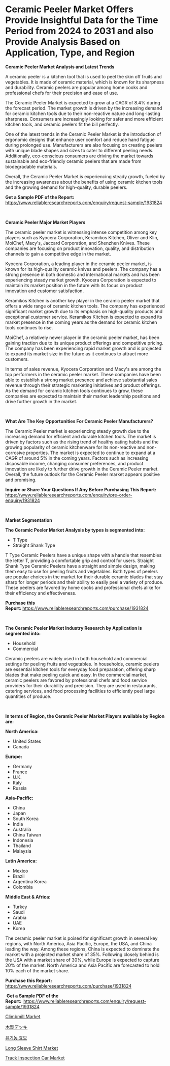 <p><h1>Ceramic Peeler Market Offers Provide Insightful Data for the Time Period from 2024 to 2031 and also Provide Analysis Based on Application, Type, and Region</h1></p><p><strong>Ceramic Peeler Market Analysis and Latest Trends</strong></p>
<p><p>A ceramic peeler is a kitchen tool that is used to peel the skin off fruits and vegetables. It is made of ceramic material, which is known for its sharpness and durability. Ceramic peelers are popular among home cooks and professional chefs for their precision and ease of use.</p><p>The Ceramic Peeler Market is expected to grow at a CAGR of 8.4% during the forecast period. The market growth is driven by the increasing demand for ceramic kitchen tools due to their non-reactive nature and long-lasting sharpness. Consumers are increasingly looking for safer and more efficient kitchen tools, and ceramic peelers fit the bill perfectly.</p><p>One of the latest trends in the Ceramic Peeler Market is the introduction of ergonomic designs that enhance user comfort and reduce hand fatigue during prolonged use. Manufacturers are also focusing on creating peelers with unique blade shapes and sizes to cater to different peeling needs. Additionally, eco-conscious consumers are driving the market towards sustainable and eco-friendly ceramic peelers that are made from biodegradable materials.</p><p>Overall, the Ceramic Peeler Market is experiencing steady growth, fueled by the increasing awareness about the benefits of using ceramic kitchen tools and the growing demand for high-quality, durable peelers.</p></p>
<p><strong>Get a Sample PDF of the Report:&nbsp;</strong> <a href="https://www.reliableresearchreports.com/enquiry/request-sample/1931824">https://www.reliableresearchreports.com/enquiry/request-sample/1931824</a></p>
<p>&nbsp;</p>
<p><strong>Ceramic Peeler Major Market Players</strong></p>
<p><p>The ceramic peeler market is witnessing intense competition among key players such as Kyocera Corporation, Keramikos Kitchen, Oliver and Klin, MoiChef, Macy's, Jaccard Corporation, and Shenzhen Knives. These companies are focusing on product innovation, quality, and distribution channels to gain a competitive edge in the market.</p><p>Kyocera Corporation, a leading player in the ceramic peeler market, is known for its high-quality ceramic knives and peelers. The company has a strong presence in both domestic and international markets and has been experiencing steady market growth. Kyocera Corporation is expected to maintain its market position in the future with its focus on product innovation and customer satisfaction.</p><p>Keramikos Kitchen is another key player in the ceramic peeler market that offers a wide range of ceramic kitchen tools. The company has experienced significant market growth due to its emphasis on high-quality products and exceptional customer service. Keramikos Kitchen is expected to expand its market presence in the coming years as the demand for ceramic kitchen tools continues to rise.</p><p>MoiChef, a relatively newer player in the ceramic peeler market, has been gaining traction due to its unique product offerings and competitive pricing. The company has been experiencing rapid market growth and is projected to expand its market size in the future as it continues to attract more customers.</p><p>In terms of sales revenue, Kyocera Corporation and Macy's are among the top performers in the ceramic peeler market. These companies have been able to establish a strong market presence and achieve substantial sales revenue through their strategic marketing initiatives and product offerings. As the demand for ceramic kitchen tools continues to grow, these companies are expected to maintain their market leadership positions and drive further growth in the market.</p></p>
<p>&nbsp;</p>
<p><strong>What Are The Key Opportunities For Ceramic Peeler Manufacturers?</strong></p>
<p><p>The Ceramic Peeler market is experiencing steady growth due to the increasing demand for efficient and durable kitchen tools. The market is driven by factors such as the rising trend of healthy eating habits and the growing popularity of ceramic kitchenware for its non-reactive and non-corrosive properties. The market is expected to continue to expand at a CAGR of around 5% in the coming years. Factors such as increasing disposable income, changing consumer preferences, and product innovation are likely to further drive growth in the Ceramic Peeler market. Overall, the future outlook for the Ceramic Peeler market appears positive and promising.</p></p>
<p><strong>Inquire or Share Your Questions If Any Before Purchasing This Report:</strong> <a href="https://www.reliableresearchreports.com/enquiry/pre-order-enquiry/1931824">https://www.reliableresearchreports.com/enquiry/pre-order-enquiry/1931824</a></p>
<p>&nbsp;</p>
<p><strong>Market Segmentation</strong></p>
<p><strong>The Ceramic Peeler Market Analysis by types is segmented into:</strong></p>
<p><ul><li>T Type</li><li>Straight Shank Type</li></ul></p>
<p><p>T Type Ceramic Peelers have a unique shape with a handle that resembles the letter T, providing a comfortable grip and control for users. Straight Shank Type Ceramic Peelers have a straight and simple design, making them easy to use for peeling fruits and vegetables. Both types of peelers are popular choices in the market for their durable ceramic blades that stay sharp for longer periods and their ability to easily peel a variety of produce. These peelers are favored by home cooks and professional chefs alike for their efficiency and effectiveness.</p></p>
<p><strong>Purchase this Report:&nbsp;</strong><a href="https://www.reliableresearchreports.com/purchase/1931824">https://www.reliableresearchreports.com/purchase/1931824</a></p>
<p>&nbsp;</p>
<p><strong>The Ceramic Peeler Market Industry Research by Application is segmented into:</strong></p>
<p><ul><li>Household</li><li>Commercial</li></ul></p>
<p><p>Ceramic peelers are widely used in both household and commercial settings for peeling fruits and vegetables. In households, ceramic peelers are essential kitchen tools for everyday food preparation, offering sharp blades that make peeling quick and easy. In the commercial market, ceramic peelers are favored by professional chefs and food service providers for their durability and precision. They are used in restaurants, catering services, and food processing facilities to efficiently peel large quantities of produce.</p></p>
<p>&nbsp;</p>
<p><strong>In terms of Region, the Ceramic Peeler Market Players available by Region are:</strong></p>
<p>
    <p> <strong> North America: </strong>
        <ul>
            <li>United States</li>
            <li>Canada</li>
        </ul>
        </p> 
    <p> <strong> Europe: </strong>
        <ul>
            <li>Germany</li>
            <li>France</li>
            <li>U.K.</li>
            <li>Italy</li>
            <li>Russia</li>
        </ul>
        </p> 
    <p> <strong> Asia-Pacific: </strong>
        <ul>
            <li>China</li>
            <li>Japan</li>
            <li>South Korea</li>
            <li>India</li>
            <li>Australia</li>
            <li>China Taiwan</li>
            <li>Indonesia</li>
            <li>Thailand</li>
            <li>Malaysia</li>
        </ul>
        </p> 
    <p> <strong> Latin America: </strong>
        <ul>
            <li>Mexico</li>
            <li>Brazil</li>
            <li>Argentina Korea</li>
            <li>Colombia</li>
        </ul>
        </p> 
    <p> <strong> Middle East & Africa: </strong>
        <ul>
            <li>Turkey</li>
            <li>Saudi</li>
            <li>Arabia</li>
            <li>UAE</li>
            <li>Korea</li>
        </ul>
    </p>
    </p>
<p><p>The ceramic peeler market is poised for significant growth in several key regions, with North America, Asia Pacific, Europe, the USA, and China leading the way. Among these regions, China is expected to dominate the market with a projected market share of 35%. Following closely behind is the USA with a market share of 30%, while Europe is expected to capture 20% of the market. North America and Asia Pacific are forecasted to hold 10% each of the market share.</p></p>
<p><strong>Purchase this Report: </strong><a href="https://www.reliableresearchreports.com/purchase/1931824">https://www.reliableresearchreports.com/purchase/1931824</a></p>
<p>&nbsp;<strong>Get a Sample PDF of the Report:&nbsp;&nbsp;</strong><a href="https://www.reliableresearchreports.com/enquiry/request-sample/1931824">https://www.reliableresearchreports.com/enquiry/request-sample/1931824</a></p>
<p><strong></strong></p>
<p><p><a href="https://issuu.com/reportprime-2/docs/climbmill-market-size-2030.pptx">Climbmill Market</a></p><p><a href="https://github.com/hwbcz413288296/Market-Research-Report-List-1/blob/main/12405825631.md">木製デッキ</a></p><p><a href="https://github.com/RichardLueilwitz787/Market-Research-Report-List-1/blob/main/54834885274.md">유기농 효모</a></p><p><a href="https://github.com/derrinmiltonellis35gcl/Market-Research-Report-List-1/blob/main/long-sleeve-shirt-market.md">Long Sleeve Shirt Market</a></p><p><a href="https://issuu.com/reportprime-2/docs/track-inspection-car-market-size-2030.pptx">Track Inspection Car Market</a></p></p>